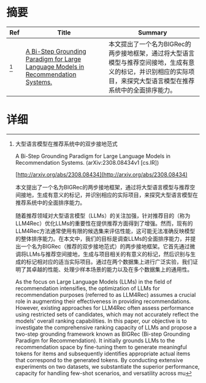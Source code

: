 # 摘要

| Ref | Title | Summary |
| --- | --- | --- |
| [^1] | [A Bi-Step Grounding Paradigm for Large Language Models in Recommendation Systems.](http://arxiv.org/abs/2308.08434) | 本文提出了一个名为BIGRec的两步接地框架，通过将大型语言模型与推荐空间接地，生成有意义的标记，并识别相应的实际项目，来探究大型语言模型在推荐系统中的全面排序能力。 |

# 详细

[^1]: 大型语言模型在推荐系统中的双步接地范式

    A Bi-Step Grounding Paradigm for Large Language Models in Recommendation Systems. (arXiv:2308.08434v1 [cs.IR])

    [http://arxiv.org/abs/2308.08434](http://arxiv.org/abs/2308.08434)

    本文提出了一个名为BIGRec的两步接地框架，通过将大型语言模型与推荐空间接地，生成有意义的标记，并识别相应的实际项目，来探究大型语言模型在推荐系统中的全面排序能力。

    

    随着推荐领域对大型语言模型（LLMs）的关注加强，针对推荐目的（称为LLM4Rec）优化LLMs的重要性在提供推荐方面得到了增强。然而，现有的LLM4Rec方法通常使用有限的候选集来评估性能，这可能无法准确反映模型的整体排序能力。在本文中，我们的目标是调查LLMs的全面排序能力，并提出一个名为BIGRec（推荐的双步接地范式）的两步接地框架。它首先通过微调将LLMs与推荐空间接地，生成与项目相关的有意义的标记，然后识别与生成的标记相对应的适当实际项目。通过在两个数据集上进行广泛实验，我们证明了其卓越的性能、处理少样本场景的能力以及在多个数据集上的通用性。

    As the focus on Large Language Models (LLMs) in the field of recommendation intensifies, the optimization of LLMs for recommendation purposes (referred to as LLM4Rec) assumes a crucial role in augmenting their effectiveness in providing recommendations. However, existing approaches for LLM4Rec often assess performance using restricted sets of candidates, which may not accurately reflect the models' overall ranking capabilities. In this paper, our objective is to investigate the comprehensive ranking capacity of LLMs and propose a two-step grounding framework known as BIGRec (Bi-step Grounding Paradigm for Recommendation). It initially grounds LLMs to the recommendation space by fine-tuning them to generate meaningful tokens for items and subsequently identifies appropriate actual items that correspond to the generated tokens. By conducting extensive experiments on two datasets, we substantiate the superior performance, capacity for handling few-shot scenarios, and versatility across mu
    

